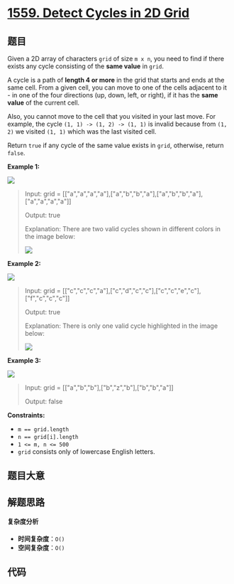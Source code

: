 # [1559. Detect Cycles in 2D Grid](https://leetcode.com/problems/detect-cycles-in-2d-grid/)

## 题目

Given a 2D array of characters `grid` of size `m x n`, you need to find if
there exists any cycle consisting of the **same value** in `grid`.

A cycle is a path of **length 4 or more** in the grid that starts and ends at
the same cell. From a given cell, you can move to one of the cells adjacent to
it - in one of the four directions (up, down, left, or right), if it has the
**same value** of the current cell.

Also, you cannot move to the cell that you visited in your last move. For
example, the cycle `(1, 1) -> (1, 2) -> (1, 1)` is invalid because from `(1,
2)` we visited `(1, 1)` which was the last visited cell.

Return `true` if any cycle of the same value exists in `grid`, otherwise,
return `false`.

**Example 1:**

**![](https://assets.leetcode.com/uploads/2020/07/15/1.png)**

> Input: grid = [["a","a","a","a"],["a","b","b","a"],["a","b","b","a"],["a","a","a","a"]]
>
> Output: true
>
> Explanation: There are two valid cycles shown in different colors in the image below:
>
> ![](https://assets.leetcode.com/uploads/2020/07/15/11.png)

**Example 2:**

**![](https://assets.leetcode.com/uploads/2020/07/15/22.png)**

> Input: grid = [["c","c","c","a"],["c","d","c","c"],["c","c","e","c"],["f","c","c","c"]]
>
> Output: true
>
> Explanation: There is only one valid cycle highlighted in the image below:
>
> ![](https://assets.leetcode.com/uploads/2020/07/15/2.png)

**Example 3:**

**![](https://assets.leetcode.com/uploads/2020/07/15/3.png)**

> Input: grid = [["a","b","b"],["b","z","b"],["b","b","a"]]
>
> Output: false

**Constraints:**

- `m == grid.length`
- `n == grid[i].length`
- `1 <= m, n <= 500`
- `grid` consists only of lowercase English letters.

## 题目大意

## 解题思路

#### 复杂度分析

- **时间复杂度**：`O()`
- **空间复杂度**：`O()`

## 代码

```javascript

```
